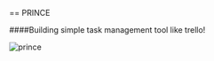 == PRINCE

####Building simple task management tool like trello!

![prince](https://github.com/ddeveloperr/rails_prince_management/blob/master/app/assets/images/Adding_link_detection.png)

